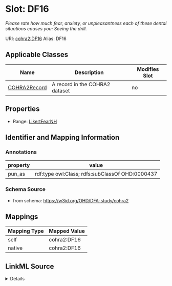 

# Slot: DF16 


_Please rate how much fear, anxiety, or unpleasantness each of these dental situations causes you: Seeing the drill._





URI: [cohra2:DF16](https://w3id.org/OHD/DFA-study/cohra2/DF16)
Alias: DF16

<!-- no inheritance hierarchy -->





## Applicable Classes

| Name | Description | Modifies Slot |
| --- | --- | --- |
| [COHRA2Record](COHRA2Record.md) | A record in the COHRA2 dataset |  no  |







## Properties

* Range: [LikertFearNH](LikertFearNH.md)





## Identifier and Mapping Information





### Annotations

| property | value |
| --- | --- |
| pun_as | rdf:type owl:Class; rdfs:subClassOf OHD:0000437 |




### Schema Source


* from schema: https://w3id.org/OHD/DFA-study/cohra2




## Mappings

| Mapping Type | Mapped Value |
| ---  | ---  |
| self | cohra2:DF16 |
| native | cohra2:DF16 |




## LinkML Source

<details>
```yaml
name: DF16
annotations:
  pun_as:
    tag: pun_as
    value: rdf:type owl:Class; rdfs:subClassOf OHD:0000437
description: 'Please rate how much fear, anxiety, or unpleasantness each of these
  dental situations causes you: Seeing the drill.'
from_schema: https://w3id.org/OHD/DFA-study/cohra2
rank: 1000
alias: DF16
domain_of:
- COHRA2Record
range: LikertFearNH

```
</details>